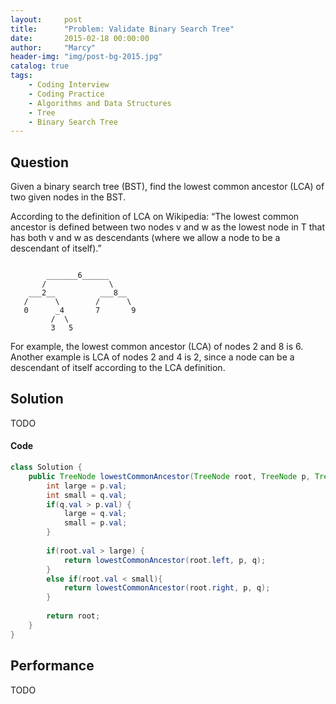 ```yaml
---
layout:     post
title:      "Problem: Validate Binary Search Tree"
date:       2015-02-18 00:00:00
author:     "Marcy"
header-img: "img/post-bg-2015.jpg"
catalog: true
tags:
    - Coding Interview
    - Coding Practice
    - Algorithms and Data Structures
    - Tree
    - Binary Search Tree
---
```


## Question

Given a binary search tree (BST), find the lowest common ancestor (LCA) of two given nodes in the BST.

According to the definition of LCA on Wikipedia: “The lowest common ancestor is defined between two nodes v and w as the lowest node in T that has both v and w as descendants (where we allow a node to be a descendant of itself).”

```

        _______6______
       /              \
    ___2__          ___8__
   /      \        /      \
   0      _4       7       9
         /  \
         3   5
```

For example, the lowest common ancestor (LCA) of nodes 2 and 8 is 6. Another example is LCA of nodes 2 and 4 is 2, since a node can be a descendant of itself according to the LCA definition.

## Solution

TODO

#### Code

```java
class Solution {
    public TreeNode lowestCommonAncestor(TreeNode root, TreeNode p, TreeNode q) {
        int large = p.val;
        int small = q.val;
        if(q.val > p.val) {
            large = q.val;
            small = p.val;
        }
        
        if(root.val > large) {
            return lowestCommonAncestor(root.left, p, q);
        }
        else if(root.val < small){
            return lowestCommonAncestor(root.right, p, q);
        }
        
        return root;
    }
}
```

## Performance
TODO